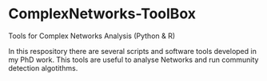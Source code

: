 ComplexNetworks-ToolBox
=======================

Tools for Complex Networks Analysis (Python & R)

In this respository there are several scripts and software tools developed in my PhD work.
This tools are useful to analyse Networks and run community detection algotithms.
